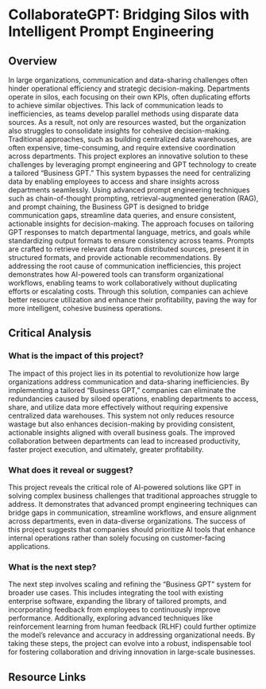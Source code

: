 # CollaborateGPT: Bridging Silos with Intelligent Prompt Engineering


## Overview
In large organizations, communication and data-sharing challenges often hinder operational efficiency and strategic decision-making. Departments operate in silos, each focusing on their own KPIs, often duplicating efforts to achieve similar objectives. This lack of communication leads to inefficiencies, as teams develop parallel methods using disparate data sources. As a result, not only are resources wasted, but the organization also struggles to consolidate insights for cohesive decision-making. Traditional approaches, such as building centralized data warehouses, are often expensive, time-consuming, and require extensive coordination across departments. This project explores an innovative solution to these challenges by leveraging prompt engineering and GPT technology to create a tailored “Business GPT.” This system bypasses the need for centralizing data by enabling employees to access and share insights across departments seamlessly. Using advanced prompt engineering techniques such as chain-of-thought prompting, retrieval-augmented generation (RAG), and prompt chaining, the Business GPT is designed to bridge communication gaps, streamline data queries, and ensure consistent, actionable insights for decision-making. The approach focuses on tailoring GPT responses to match departmental language, metrics, and goals while standardizing output formats to ensure consistency across teams. Prompts are crafted to retrieve relevant data from distributed sources, present it in structured formats, and provide actionable recommendations. By addressing the root cause of communication inefficiencies, this project demonstrates how AI-powered tools can transform organizational workflows, enabling teams to work collaboratively without duplicating efforts or escalating costs. Through this solution, companies can achieve better resource utilization and enhance their profitability, paving the way for more intelligent, cohesive business operations.


## Critical Analysis

### What is the impact of this project?
The impact of this project lies in its potential to revolutionize how large organizations address communication and data-sharing inefficiencies. By implementing a tailored “Business GPT,” companies can eliminate the redundancies caused by siloed operations, enabling departments to access, share, and utilize data more effectively without requiring expensive centralized data warehouses. This system not only reduces resource wastage but also enhances decision-making by providing consistent, actionable insights aligned with overall business goals. The improved collaboration between departments can lead to increased productivity, faster project execution, and ultimately, greater profitability.

### What does it reveal or suggest?
This project reveals the critical role of AI-powered solutions like GPT in solving complex business challenges that traditional approaches struggle to address. It demonstrates that advanced prompt engineering techniques can bridge gaps in communication, streamline workflows, and ensure alignment across departments, even in data-diverse organizations. The success of this project suggests that companies should prioritize AI tools that enhance internal operations rather than solely focusing on customer-facing applications.

### What is the next step?
The next step involves scaling and refining the “Business GPT” system for broader use cases. This includes integrating the tool with existing enterprise software, expanding the library of tailored prompts, and incorporating feedback from employees to continuously improve performance. Additionally, exploring advanced techniques like reinforcement learning from human feedback (RLHF) could further optimize the model’s relevance and accuracy in addressing organizational needs. By taking these steps, the project can evolve into a robust, indispensable tool for fostering collaboration and driving innovation in large-scale businesses.

## Resource Links












